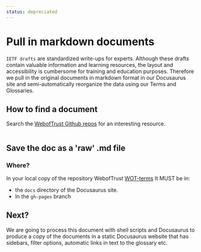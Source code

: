 ```yaml
---
status: depreciated
---
```

# Pull in markdown documents

`IETF drafts` are standardized write-ups for experts. Although these drafts contain valuable information and learning resources, the layout and accessibility is cumbersome for training and education purposes.
Therefore we pull in the original documents in markdown format in our Docusaurus site and semi-automatically reorganize the data using our Terms and Glossaries.

## How to find a document

Search the [WebofTrust Github repos](https://github.com/WebOfTrust/ietf-keri/blob/main) for an interesting resource.

<img src="https://hackmd.io/_uploads/ByvtKgBls.png" alt="" />

## Save the doc as a 'raw' .md file

### Where?

In your local copy of the repository WebofTrust [WOT-terms](https://github.com/WebOfTrust/WOT-terms) It MUST be in:

- the `docs` directory of the Docusaurus site.
- In the `gh-pages` branch

## Next?

We are going to process this document with shell scripts and Docusaurus to produce a copy of the documents in a static Docusaurus website that has sidebars, filter options, automatic links in text to the glossary etc.
